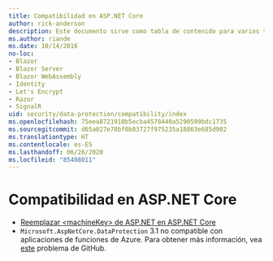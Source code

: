 ```yaml
---
title: Compatibilidad en ASP.NET Core
author: rick-anderson
description: Este documento sirve como tabla de contenido para varios temas de compatibilidad de protección de datos de ASP.NET Core.
ms.author: riande
ms.date: 10/14/2016
no-loc:
- Blazor
- Blazor Server
- Blazor WebAssembly
- Identity
- Let's Encrypt
- Razor
- SignalR
uid: security/data-protection/compatibility/index
ms.openlocfilehash: 75eea8721910b5ecba4578440a5290599bdc1735
ms.sourcegitcommit: d65a027e78bf0b83727f975235a18863e685d902
ms.translationtype: HT
ms.contentlocale: es-ES
ms.lasthandoff: 06/26/2020
ms.locfileid: "85408011"
---
```

# <a name="compatibility-in-aspnet-core"></a>Compatibilidad en ASP.NET Core

* [Reemplazar \<machineKey> de ASP.NET en ASP.NET Core](xref:security/data-protection/compatibility/replacing-machinekey)
* `Microsoft.AspNetCore.DataProtection` 3.1 no compatible con aplicaciones de funciones de Azure. Para obtener más información, vea [este](https://github.com/Azure/azure-functions-host/issues/5447) problema de GitHub.
